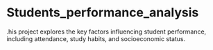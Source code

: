 # Students_performance_analysis
.his project explores the key factors influencing student performance, including attendance, study habits, and socioeconomic status.
